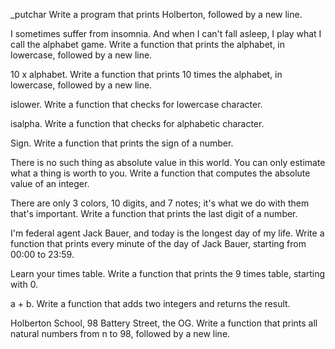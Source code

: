 _putchar Write a program that prints Holberton, followed by a new line.

I sometimes suffer from insomnia. And when I can't fall asleep, I play what I call the alphabet game. Write a function that prints the alphabet, in lowercase, followed by a new line.

10 x alphabet. Write a function that prints 10 times the alphabet, in lowercase, followed by a new line.

islower. Write a function that checks for lowercase character.

isalpha. Write a function that checks for alphabetic character.

Sign. Write a function that prints the sign of a number.

There is no such thing as absolute value in this world. You can only estimate what a thing is worth to you. Write a function that computes the absolute value of an integer.

There are only 3 colors, 10 digits, and 7 notes; it's what we do with them that's important. Write a function that prints the last digit of a number.

I'm federal agent Jack Bauer, and today is the longest day of my life. Write a function that prints every minute of the day of Jack Bauer, starting from 00:00 to 23:59.

Learn your times table. Write a function that prints the 9 times table, starting with 0.

a + b. Write a function that adds two integers and returns the result.

Holberton School, 98 Battery Street, the OG. Write a function that prints all natural numbers from n to 98, followed by a new line.
